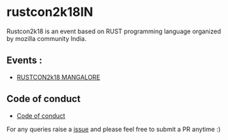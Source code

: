 # rustcon2k18IN
Rustcon2k18 is an event based on RUST programming language organized by mozilla community India.

## Events : 

* [RUSTCON2k18 MANGALORE](/RUSTCON2K18_MANGALORE.md)

## Code of conduct
* [Code of conduct](/Licence.md)

For any queries raise a [issue](https://github.com/rusthacks/rustcon2k18IN/issues) and please feel free to submit a PR anytime :)
